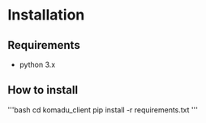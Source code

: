 # Installation

## Requirements
- python 3.x

## How to install
'''bash
cd komadu_client
pip install -r requirements.txt
'''
